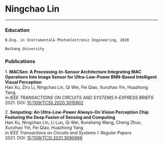 # Ningchao Lin  
_____

### Education
```markdown
B.Eng. in Instrumental& Photoelectronic Engineering, 2020

Beihang University
```

### Publications

1\. **MACSen: A Processing-In-Sensor Architecture Integrating MAC Operations Into Image Sensor for Ultra-Low-Power BNN-Based Intelligent Visual Perception**  
Han Xu, Ziru Li, Ningchao Lin, Qi Wei, Fei Qiao, Xunzhao Yin, Huazhong Yang.  
in *IEEE TRANSACTIONS ON CIRCUITS AND SYSTEMS II-EXPRESS BRIEFS*      
2021\. DOI: [10.1109/TCSII.2020.3015902](https://ieeexplore.ieee.org/document/9164893)

2\. **Senputing: An Ultra-Low-Power Always-On Vision Perception Chip Featuring the Deep Fusion of Sensing and Computing**  
Han Xu, Ningchao Lin, Li Luo, Qi Wei, Runsheng Wang, Cheng Zhuo, Xunzhao Yin, Fei Qiao, Huazhong Yang  
in *IEEE Transactions on Circuits and Systems I: Regular Papers*  
2021\. DOI: [10.1109/TCSI.2021.3090668](https://ieeexplore.ieee.org/document/9464962)
